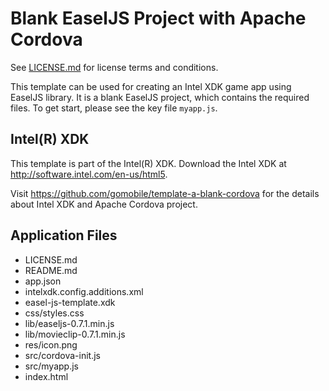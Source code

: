 # Blank EaselJS Project with Apache Cordova

See [LICENSE.md]() for license terms and conditions.

This template can be used for creating an Intel XDK game app using EaselJS library. It is a blank EaselJS project, which contains the required files. To get start, please see the key file `myapp.js`.

Intel(R) XDK
-------------------------------------------
This template is part of the Intel(R) XDK. 
Download the Intel XDK at http://software.intel.com/en-us/html5.

Visit https://github.com/gomobile/template-a-blank-cordova for the details about Intel XDK and Apache Cordova project.

Application Files
-----------------
* LICENSE.md
* README.md
* app.json
* intelxdk.config.additions.xml
* easel-js-template.xdk
* css/styles.css
* lib/easeljs-0.7.1.min.js
* lib/movieclip-0.7.1.min.js
* res/icon.png
* src/cordova-init.js
* src/myapp.js
* index.html